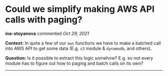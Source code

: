 # Could we simplify making AWS API calls with paging?

**ina-stoyanova** commented *Oct 29, 2021*

**Context:** 
In quite a few of our `aws` functions we have to make a batched call into AWS API to get some data (E.g. `s3` module & `dynamodb`, and others). 

**Question:** Is it possible to extract this logic somehow? E.g. so not every module has to figure out how to paging and batch calls on its own?
<br />
***


